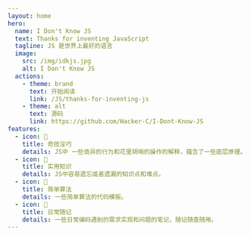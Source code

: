 ```yaml
---
layout: home
hero:
  name: I Don't Know JS
  text: Thanks for inventing JavaScript
  tagline: JS 是世界上最好的语言
  image:
    src: /img/idkjs.jpg
    alt: I Don't Know JS
  actions:
    - theme: brand
      text: 开始阅读
      link: /JS/thanks-for-inventing-js
    - theme: alt
      text: 源码
      link: https://github.com/Hacker-C/I-Dont-Know-JS
features:
  - icon: 🌈
    title: 奇技淫巧
    details: JS中 一些诡异的行为和花里胡哨的操作的解释，蕴含了一些底层原理。
  - icon: 🚩
    title: 实用知识
    details: JS中容易遗忘或者遗漏的知识点和难点。
  - icon: 🚚
    title: 简单算法
    details: 一些简单算法的代码模板。
  - icon: 📘
    title: 日常随记
    details: 一些日常编码遇到的需求实现和问题的笔记，随记随查随用。
---
```

